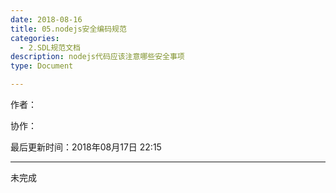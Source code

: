 ```yaml
---
date: 2018-08-16
title: 05.nodejs安全编码规范
categories:
  - 2.SDL规范文档
description: nodejs代码应该注意哪些安全事项
type: Document

---
```


作者：

协作：

最后更新时间：2018年08月17日 22:15

-------

未完成